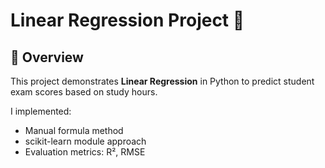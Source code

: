 # Linear Regression Project 🎯

## 📌 Overview
This project demonstrates **Linear Regression** in Python to predict student exam scores based on study hours.

I implemented:
- Manual formula method
- scikit-learn module approach
- Evaluation metrics: R², RMSE
